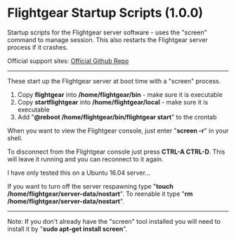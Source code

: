 # Flightgear Startup Scripts (1.0.0)
Startup scripts for the Flightgear server software - uses the "screen" command to manage session. This also restarts the Flightgear server process if it crashes.

Official support sites: [Official Github Repo](https://github.com/fstltna/FlightgearStartup)

---

These start up the Flightgear server at boot time with a "screen" process.

1. Copy **flightgear** into **/home/flightgear/bin** - make sure it is executable
2. Copy **startflightgear** into **/home/flightgear/local** - make sure it is executable
3. Add "**@reboot /home/flightgear/bin/flightgear start**" to the crontab

When you want to view the Flightgear console, just enter "**screen -r**" in your shell.

To disconnect from the Flightgear console just press **CTRL-A CTRL-D**. This will leave it running and you can reconnect to it again.

I have only tested this on a Ubuntu 16.04 server...

If you want to turn off the server respawning type "**touch /home/flightgear/server-data/nostart**". To reenable it type "**rm /home/flightgear/server-data/nostart**".

---
Note: If you don't already have the "screen" tool installed you will need to install it by "**sudo apt-get install screen**".
